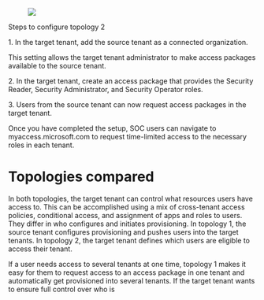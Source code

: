 <figure>

![](figures/0)

<!-- FigureContent="Source tenant Target tenant SoC users' governance 2 Guest accounts provisioning 3 Access packages assignment 1. Establish a connected organization. PERMISSIONS Connected organization 2. Define access packages for the necessary roles. Ensure they are accessible by the connected org. 3. Upon requesting the access package, SoC users will be auto-assigned Security Reader access. SoC users will have eligible access for Security Operator and Security Admin roles. Access Package 1 Security Reader Access Package 2 Security Operator Access Package 3 Security Admin +" -->

</figure>


Steps to configure topology 2

1\. In the target tenant, add the source tenant as a connected organization.

This setting allows the target tenant administrator to make access packages available to the source tenant.

2\. In the target tenant, create an access package that provides the Security Reader, Security Administrator, and Security Operator roles.

3\. Users from the source tenant can now request access packages in the target tenant.

Once you have completed the setup, SOC users can navigate to myaccess.microsoft.com to request time-limited access to the necessary roles in each tenant.


# Topologies compared

In both topologies, the target tenant can control what resources users have access to. This can be accomplished using a mix of cross-tenant access policies, conditional access, and assignment of apps and roles to users. They differ in who configures and initiates provisioning. In topology 1, the source tenant configures provisioning and pushes users into the target tenants. In topology 2, the target tenant defines which users are eligible to access their tenant.

If a user needs access to several tenants at one time, topology 1 makes it easy for them to request access to an access package in one tenant and automatically get provisioned into several tenants. If the target tenant wants to ensure full control over who is
